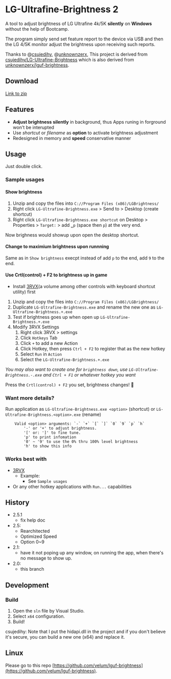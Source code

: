 # LG-Ultrafine-Brightness 2

A tool to adjust brightness of LG Ultrafine 4k/5K **silently** on **Windows** without the help of Bootcamp.

The program simply send set feature report to the device via USB and then the LG 4/5K monitor adjust the brightness upon receiving such reports.

Thanks to @[csujedihy](https://github.com/csujedihy/), @[unknownzerx](https://github.com/unknownzerx/),
This project is derived from [csujedihy/LG-Ultrafine-Brightness](https://github.com/csujedihy/LG-Ultrafine-Brightness) which is also derived from [unknownzerx/lguf-brightness](https://github.com/unknownzerx/lguf-brightness).

## Download
[Link to zip](https://github.com/Willian-Zhang/LG-Ultrafine-Brightness-2/releases/download/v2.5.1/brightness-2-5-1.zip)

## Features
- **Adjust brightness silently** in background, thus Apps runing in forground won't be interupted
- Use _shortcut_ or _filename_ as **option** to activate brightness adjustment
- Redesigned in memory and **speed** conservative manner

## Usage
Just double click.

### Sample usages
#### Show brightness
1. Unzip and copy the files into `C://Program Files (x86)/LGBrightness/`
1. Right click `LG-Ultrafine-Brightness.exe` > Send to > Desktop (create shortcut)
1. Right click `LG-Ultrafine-Brightness.exe shortcut` on Desktop > Properties > `Target:` > add `␣p` (space then `p`) at the very end.

Now brighness would showup upon open the desktop shortcut.

#### Change to maximium brightness upon runnning
Same as in `Show brightness` execpt instead of add `p` to the end, add `9` to the end.

#### Use Crtl(control) + F2 to brightness up in game
- Install [3RVX](https://3rvx.com/)(a volume among other controls with keyboard shortcut utility) first
1. Unzip and copy the files into `C://Program Files (x86)/LGBrightness/`
1. Duplicate `LG-Ultrafine-Brightness.exe` and rename the new one as `LG-Ultrafine-Brightness.+.exe`
1. Test if brightness goes up when open up `LG-Ultrafine-Brightness.+.exe`
1. Modify 3RVX Settings
	1. Right click 3RVX > settings
	1. Click `Hotkeys` Tab
	1. Click `+` to add a new Action
	1. Click Hotkey, then press `Ctrl + F2` to register that as the new hotkey
	1. Select `Run` in `Action`
	1. Select the `LG-Ultrafine-Brightness.+.exe` 
	
_You may also want to create one for `brightness down`, use `LG-Ultrafine-Brightness.-.exe` and `Ctrl + F1` or whatever hotkey you want_

Press the `Crtl(control) + F2` you set, brightness changes! 🎉
 
### Want more details?
Run application as `LG-Ultrafine-Brightness.exe <option>` (shortcut) or `LG-Ultrafine-Brightness.<option>.exe` (rename)
```
	Valid <option> arguments: `-` `+` `[` `]` `0` `9` `p` `h`
		'-' or '+' to adjust brightness.
		'[' or: ']' to fine tune.
		'p' to print infomation
		'0' ~ '9' to use the 0% thru 100% level brightness
		'h' to show this info
```

### Works best with
- [3RVX](https://3rvx.com/)
    - Example: 
        - See `Sample usages`
- Or any other hotkey applications with `Run...` capabilities


## History 
- 2.5.1
	- fix help doc
- 2.5:
	- Rearchitected 
	- Optimized Speed
	- Option 0~9
- 2.1:
    - have it not poping up any window, on running the app, when there's no message to show up.
- 2.0:
    - this branch

## Development
### Build

1. Open the `sln` file by Visual Studio.
2. Select `x64` configuration.
3. Build!

csujedihy: Note that I put the hidapi.dll in the project and if you don't believe it's secure, you can build a new one (x64) and replace it.

## Linux
Please go to this repo [https://github.com/velum/lguf-brightness](https://github.com/velum/lguf-brightness).
